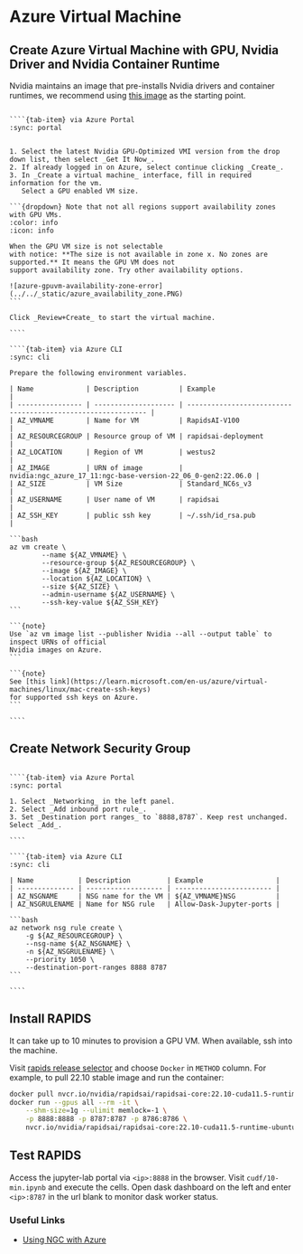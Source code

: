 # Azure Virtual Machine

## Create Azure Virtual Machine with GPU, Nvidia Driver and Nvidia Container Runtime

Nvidia maintains an image that pre-installs Nvidia drivers and container runtimes,
we recommend using [this image](https://azuremarketplace.microsoft.com/en-us/marketplace/apps/nvidia.ngc_azure_17_11?tab=Overview) as the starting point.

`````{tab-set}

````{tab-item} via Azure Portal
:sync: portal


1. Select the latest Nvidia GPU-Optimized VMI version from the drop down list, then select _Get It Now_.
2. If already logged in on Azure, select continue clicking _Create_.
3. In _Create a virtual machine_ interface, fill in required information for the vm.
   Select a GPU enabled VM size.

```{dropdown} Note that not all regions support availability zones with GPU VMs.
:color: info
:icon: info

When the GPU VM size is not selectable
with notice: **The size is not available in zone x. No zones are supported.** It means the GPU VM does not
support availability zone. Try other availability options.

![azure-gpuvm-availability-zone-error](../../_static/azure_availability_zone.PNG)
```

Click _Review+Create_ to start the virtual machine.

````

````{tab-item} via Azure CLI
:sync: cli

Prepare the following environment variables.

| Name             | Description          | Example                                                      |
| ---------------- | -------------------- | ------------------------------------------------------------ |
| AZ_VMNAME        | Name for VM          | RapidsAI-V100                                                |
| AZ_RESOURCEGROUP | Resource group of VM | rapidsai-deployment                                          |
| AZ_LOCATION      | Region of VM         | westus2                                                      |
| AZ_IMAGE         | URN of image         | nvidia:ngc_azure_17_11:ngc-base-version-22_06_0-gen2:22.06.0 |
| AZ_SIZE          | VM Size              | Standard_NC6s_v3                                             |
| AZ_USERNAME      | User name of VM      | rapidsai                                                     |
| AZ_SSH_KEY       | public ssh key       | ~/.ssh/id_rsa.pub                                            |

```bash
az vm create \
        --name ${AZ_VMNAME} \
        --resource-group ${AZ_RESOURCEGROUP} \
        --image ${AZ_IMAGE} \
        --location ${AZ_LOCATION} \
        --size ${AZ_SIZE} \
        --admin-username ${AZ_USERNAME} \
        --ssh-key-value ${AZ_SSH_KEY}
```

```{note}
Use `az vm image list --publisher Nvidia --all --output table` to inspect URNs of official
Nvidia images on Azure.
```

```{note}
See [this link](https://learn.microsoft.com/en-us/azure/virtual-machines/linux/mac-create-ssh-keys)
for supported ssh keys on Azure.
```

````

`````

## Create Network Security Group

`````{tab-set}

````{tab-item} via Azure Portal
:sync: portal

1. Select _Networking_ in the left panel.
2. Select _Add inbound port rule_.
3. Set _Destination port ranges_ to `8888,8787`. Keep rest unchanged. Select _Add_.

````

````{tab-item} via Azure CLI
:sync: cli

| Name           | Description         | Example                  |
| -------------- | ------------------- | ------------------------ |
| AZ_NSGNAME     | NSG name for the VM | ${AZ_VMNAME}NSG          |
| AZ_NSGRULENAME | Name for NSG rule   | Allow-Dask-Jupyter-ports |

```bash
az network nsg rule create \
    -g ${AZ_RESOURCEGROUP} \
    --nsg-name ${AZ_NSGNAME} \
    -n ${AZ_NSGRULENAME} \
    --priority 1050 \
    --destination-port-ranges 8888 8787
```

````
`````

## Install RAPIDS

It can take up to 10 minutes to provision a GPU VM. When available, ssh into the machine.

Visit [rapids release selector](https://rapids.ai/start.html#get-rapids) and choose `Docker` in `METHOD`
column. For example, to pull 22.10 stable image and run the container:

```bash
docker pull nvcr.io/nvidia/rapidsai/rapidsai-core:22.10-cuda11.5-runtime-ubuntu20.04-py3.9
docker run --gpus all --rm -it \
    --shm-size=1g --ulimit memlock=-1 \
    -p 8888:8888 -p 8787:8787 -p 8786:8786 \
    nvcr.io/nvidia/rapidsai/rapidsai-core:22.10-cuda11.5-runtime-ubuntu20.04-py3.9
```

## Test RAPIDS

Access the jupyter-lab portal via `<ip>:8888` in the browser. Visit `cudf/10-min.ipynb` and
execute the cells. Open dask dashboard on the left and enter `<ip>:8787` in the url blank
to monitor dask worker status.

### Useful Links

- [Using NGC with Azure](https://docs.nvidia.com/ngc/ngc-azure-setup-guide/index.html)
